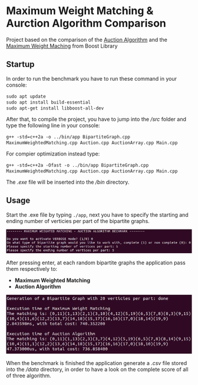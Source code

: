 # Maximum Weight Matching & Aurction Algorithm Comparison 
Project based on the comparison of the [Auction Algorithm](https://web.mit.edu/dimitrib/www/Auction_Trans.pdf) and the [Maximum Weight Maching](https://www.boost.org/doc/libs/1_79_0/libs/graph/doc/maximum_weighted_matching.html) from Boost Library

## Startup
In order to run the benchmark you have to run these command in your console:
```
sudo apt update
sudo apt install build-essential
sudo apt-get install libboost-all-dev
```

After that, to compile the project, you have to jump into the */src* folder and type the following line in your console:

```
g++ -std=c++2a -o ../bin/app BipartiteGraph.cpp MaximumWeightedMatching.cpp Auction.cpp AuctionArray.cpp Main.cpp
```

For compier optimization instead type:
```
g++ -std=c++2a -Ofast -o ../bin/app BipartiteGraph.cpp MaximumWeightedMatching.cpp Auction.cpp AuctionArray.cpp Main.cpp
```

The *.exe* file will be inserted into the */bin* directory.

## Usage
Start the .exe file by typing ```./app```, next you have to specify the starting and ending number of verticies per part of the bipartite graphs.

![](images/console_1.png)

After pressing enter, at each random bipartite graphs the application pass them respectively to:
* **Maximum Weighted Matching**
* **Auction Algorithm**

![](images/console_2.png)

When the benchmark is finished the application generate a *.csv* file stored into the */data* directory, in order to have a look on the complete score of all of three algorithm.